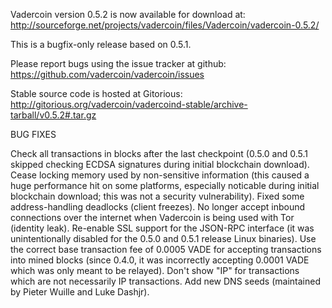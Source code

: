 Vadercoin version 0.5.2 is now available for download at:
http://sourceforge.net/projects/vadercoin/files/Vadercoin/vadercoin-0.5.2/

This is a bugfix-only release based on 0.5.1.

Please report bugs using the issue tracker at github:
https://github.com/vadercoin/vadercoin/issues

Stable source code is hosted at Gitorious:
http://gitorious.org/vadercoin/vadercoind-stable/archive-tarball/v0.5.2#.tar.gz

BUG FIXES

Check all transactions in blocks after the last checkpoint (0.5.0 and 0.5.1 skipped checking ECDSA signatures during initial blockchain download).
Cease locking memory used by non-sensitive information (this caused a huge performance hit on some platforms, especially noticable during initial blockchain download; this was
not a security vulnerability).
Fixed some address-handling deadlocks (client freezes).
No longer accept inbound connections over the internet when Vadercoin is being used with Tor (identity leak).
Re-enable SSL support for the JSON-RPC interface (it was unintentionally disabled for the 0.5.0 and 0.5.1 release Linux binaries).
Use the correct base transaction fee of 0.0005 VADE for accepting transactions into mined blocks (since 0.4.0, it was incorrectly accepting 0.0001 VADE which was only meant to be relayed).
Don't show "IP" for transactions which are not necessarily IP transactions.
Add new DNS seeds (maintained by Pieter Wuille and Luke Dashjr).
